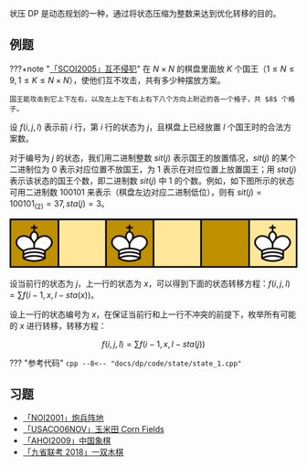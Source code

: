 状压 DP 是动态规划的一种，通过将状态压缩为整数来达到优化转移的目的。

## 例题

???+note "[「SCOI2005」互不侵犯](https://loj.ac/problem/2153)"
    在 $N\times N$ 的棋盘里面放 $K$ 个国王（$1 \leq N\leq 9, 1\leq K\leq N\times N$），使他们互不攻击，共有多少种摆放方案。
    
    国王能攻击到它上下左右，以及左上左下右上右下八个方向上附近的各一个格子，共 $8$ 个格子。

设 $f(i,j,l)$ 表示前 $i$ 行，第 $i$ 行的状态为 $j$，且棋盘上已经放置 $l$ 个国王时的合法方案数。

对于编号为 $j$ 的状态，我们用二进制整数 $sit(j)$ 表示国王的放置情况，$sit(j)$ 的某个二进制位为 $0$ 表示对应位置不放国王，为 $1$ 表示在对应位置上放置国王；用 $sta(j)$ 表示该状态的国王个数，即二进制数 $sit(j)$ 中 $1$ 的个数。例如，如下图所示的状态可用二进制数 $100101$ 来表示（棋盘左边对应二进制低位），则有 $sit(j)=100101_{(2)}=37, sta(j)=3$。

![](./images/SCOI2005-互不侵犯.png)

设当前行的状态为 $j$，上一行的状态为 $x$，可以得到下面的状态转移方程：$f(i,j,l) = \sum f(i-1,x,l-sta(x))$。

设上一行的状态编号为 $x$，在保证当前行和上一行不冲突的前提下，枚举所有可能的 $x$ 进行转移，转移方程：

$$
f(i,j,l) = \sum f(i-1,x,l-sta(j))
$$

??? "参考代码"
    ```cpp
    --8<-- "docs/dp/code/state/state_1.cpp"
    ```

## 习题

- [「NOI2001」炮兵阵地](https://loj.ac/problem/10173)
- [「USACO06NOV」玉米田 Corn Fields](https://www.luogu.com.cn/problem/P1879)
- [「AHOI2009」中国象棋](https://www.luogu.com.cn/problem/P2051)
- [「九省联考 2018」一双木棋](https://loj.ac/problem/2471)
